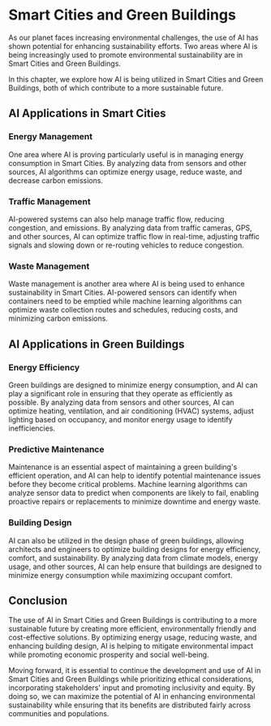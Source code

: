 Smart Cities and Green Buildings
====================================================================================

As our planet faces increasing environmental challenges, the use of AI has shown potential for enhancing sustainability efforts. Two areas where AI is being increasingly used to promote environmental sustainability are in Smart Cities and Green Buildings.

In this chapter, we explore how AI is being utilized in Smart Cities and Green Buildings, both of which contribute to a more sustainable future.

AI Applications in Smart Cities
-------------------------------

### Energy Management

One area where AI is proving particularly useful is in managing energy consumption in Smart Cities. By analyzing data from sensors and other sources, AI algorithms can optimize energy usage, reduce waste, and decrease carbon emissions.

### Traffic Management

AI-powered systems can also help manage traffic flow, reducing congestion, and emissions. By analyzing data from traffic cameras, GPS, and other sources, AI can optimize traffic flow in real-time, adjusting traffic signals and slowing down or re-routing vehicles to reduce congestion.

### Waste Management

Waste management is another area where AI is being used to enhance sustainability in Smart Cities. AI-powered sensors can identify when containers need to be emptied while machine learning algorithms can optimize waste collection routes and schedules, reducing costs, and minimizing carbon emissions.

AI Applications in Green Buildings
----------------------------------

### Energy Efficiency

Green buildings are designed to minimize energy consumption, and AI can play a significant role in ensuring that they operate as efficiently as possible. By analyzing data from sensors and other sources, AI can optimize heating, ventilation, and air conditioning (HVAC) systems, adjust lighting based on occupancy, and monitor energy usage to identify inefficiencies.

### Predictive Maintenance

Maintenance is an essential aspect of maintaining a green building's efficient operation, and AI can help to identify potential maintenance issues before they become critical problems. Machine learning algorithms can analyze sensor data to predict when components are likely to fail, enabling proactive repairs or replacements to minimize downtime and energy waste.

### Building Design

AI can also be utilized in the design phase of green buildings, allowing architects and engineers to optimize building designs for energy efficiency, comfort, and sustainability. By analyzing data from climate models, energy usage, and other sources, AI can help ensure that buildings are designed to minimize energy consumption while maximizing occupant comfort.

Conclusion
----------

The use of AI in Smart Cities and Green Buildings is contributing to a more sustainable future by creating more efficient, environmentally friendly and cost-effective solutions. By optimizing energy usage, reducing waste, and enhancing building design, AI is helping to mitigate environmental impact while promoting economic prosperity and social well-being.

Moving forward, it is essential to continue the development and use of AI in Smart Cities and Green Buildings while prioritizing ethical considerations, incorporating stakeholders' input and promoting inclusivity and equity. By doing so, we can maximize the potential of AI in enhancing environmental sustainability while ensuring that its benefits are distributed fairly across communities and populations.
